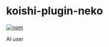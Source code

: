 # koishi-plugin-neko

[![npm](https://img.shields.io/npm/v/koishi-plugin-neko?style=flat-square)](https://www.npmjs.com/package/koishi-plugin-neko)

AI user
